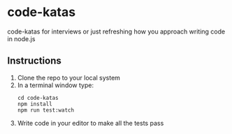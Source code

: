 # code-katas

code-katas for interviews or just refreshing how you approach writing code in node.js

## Instructions

1. Clone the repo to your local system
2. In a terminal window type: 
   ```
   cd code-katas
   npm install
   npm run test:watch
   ```
3. Write code in your editor to make all the tests pass

